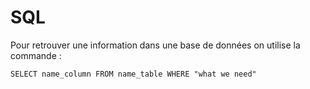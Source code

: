 # SQL

Pour retrouver une information dans une base de données on utilise la commande : 
```
SELECT name_column FROM name_table WHERE "what we need"
```

